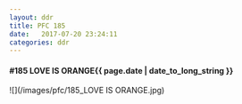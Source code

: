 ```yaml
---
layout: ddr
title: PFC 185
date:   2017-07-20 23:24:11
categories: ddr
---
```


#### **#185** LOVE IS ORANGE<span class="pull-right">{{ page.date | date_to_long_string }}</span>
![](/images/pfc/185_LOVE IS ORANGE.jpg)
